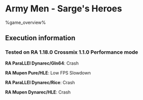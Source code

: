 # Army Men - Sarge's Heroes 

%game_overview%

## Execution information

### Tested on RA 1.18.0 Crossmix 1.1.0 Performance mode

**RA ParaLLEl Dynarec/Gln64**: Crash

**RA Mupen Pure/HLE**: Low FPS Slowdown

**RA ParaLLEl Dynarec/Rice**: Crash

**RA Mupen Dynarec/HLE**: Crash